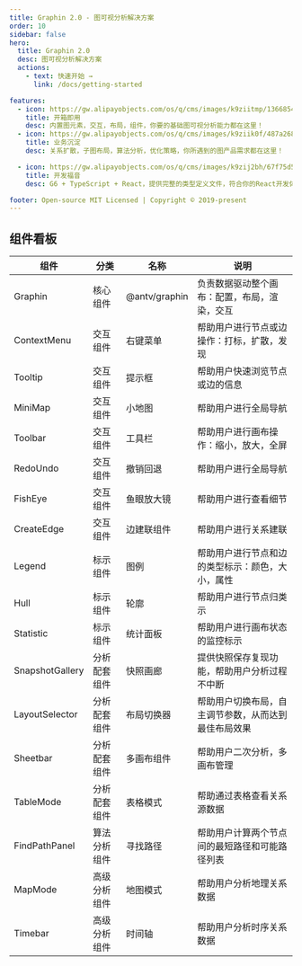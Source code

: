```yaml
---
title: Graphin 2.0 - 图可视分析解决方案
order: 10
sidebar: false
hero:
  title: Graphin 2.0
  desc: 图可视分析解决方案
  actions:
    - text: 快速开始 →
      link: /docs/getting-started

features:
  - icon: https://gw.alipayobjects.com/os/q/cms/images/k9ziitmp/13668549-b393-42a2-97c3-a6365ba87ac2_w96_h96.png
    title: 开箱即用
    desc: 内置图元素，交互，布局，组件，你要的基础图可视分析能力都在这里！
  - icon: https://gw.alipayobjects.com/os/q/cms/images/k9ziik0f/487a2685-8f68-4c34-824f-e34c171d0dfd_w96_h96.png
    title: 业务沉淀
    desc: 关系扩散，子图布局，算法分析，优化策略，你所遇到的图产品需求都在这里！

  - icon: https://gw.alipayobjects.com/os/q/cms/images/k9zij2bh/67f75d56-0d62-47d6-a8a5-dbd0cb79a401_w96_h96.png
    title: 开发福音
    desc: G6 + TypeScript + React，提供完整的类型定义文件，符合你的React开发体验

footer: Open-source MIT Licensed | Copyright © 2019-present
---
```


## 组件看板

| 组件            | 分类         | 名称          | 说明                                                 |
| --------------- | ------------ | ------------- | ---------------------------------------------------- |
| Graphin         | 核心组件     | @antv/graphin | 负责数据驱动整个画布：配置，布局，渲染，交互         |
| ContextMenu     | 交互组件     | 右键菜单      | 帮助用户进行节点或边操作：打标，扩散，发现           |
| Tooltip         | 交互组件     | 提示框        | 帮助用户快速浏览节点或边的信息                       |
| MiniMap         | 交互组件     | 小地图        | 帮助用户进行全局导航                                 |
| Toolbar         | 交互组件     | 工具栏        | 帮助用户进行画布操作：缩小，放大，全屏               |
| RedoUndo        | 交互组件     | 撤销回退      | 帮助用户进行全局导航                                 |
| FishEye         | 交互组件     | 鱼眼放大镜    | 帮助用户进行查看细节                                 |
| CreateEdge      | 交互组件     | 边建联组件    | 帮助用户进行关系建联                                 |
| Legend          | 标示组件     | 图例          | 帮助用户进行节点和边的类型标示：颜色，大小，属性     |
| Hull            | 标示组件     | 轮廓          | 帮助用户进行节点归类示                               |
| Statistic       | 标示组件     | 统计面板      | 帮助用户进行画布状态的监控标示                       |
| SnapshotGallery | 分析配套组件 | 快照画廊      | 提供快照保存复现功能，帮助用户分析过程不中断         |
| LayoutSelector  | 分析配套组件 | 布局切换器    | 帮助用户切换布局，自主调节参数，从而达到最佳布局效果 |
| Sheetbar        | 分析配套组件 | 多画布组件    | 帮助用户二次分析，多画布管理                         |
| TableMode       | 分析配套组件 | 表格模式      | 帮助通过表格查看关系源数据                           |
| FindPathPanel   | 算法分析组件 | 寻找路径      | 帮助用户计算两个节点间的最短路径和可能路径列表       |
| MapMode         | 高级分析组件 | 地图模式      | 帮助用户分析地理关系数据                             |
| Timebar         | 高级分析组件 | 时间轴        | 帮助用户分析时序关系数据                             |
